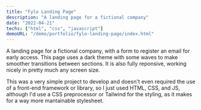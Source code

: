 ```yaml
---
title: "Fylo Landing Page"
description: "A landing page for a fictional company"
date: "2022-04-21"
techs: ["html", "css", "javascript"]
demoURL: "/demo/portfolio/fylo-landing-page/index.html"
---
```

A landing page for a fictional company, with a form to register an email for early access. This page uses a dark theme with some waves to make smoother transitions between sections. It is also fully reponsive, working nicely in pretty much any screen size.

This was a very simple project to develop and doesn't even required the use of a front-end framework or library, so I just used HTML, CSS, and JS, although I'd use a CSS preprocessor or Tailwind for the styling, as it makes for a way more mantainable stylesheet.